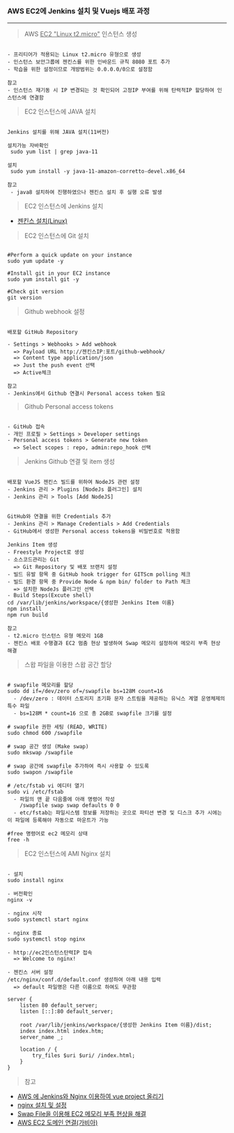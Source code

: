   

### AWS EC2에 Jenkins 설치 및 Vuejs 배포 과정
***
>AWS <U>EC2 "Linux t2.micro"</U> 인스턴스 생성

```

- 프리티어가 적용되는 Linux t2.micro 유형으로 생성
- 인스턴스 보안그룹에 젠킨스를 위한 인바운드 규칙 8080 포트 추가
- 학습을 위한 설정이므로 개방범위는 0.0.0.0/0으로 설정함

참고
- 인스턴스 재기동 시 IP 변경되는 것 확인되어 고정IP 부여를 위해 탄력적IP 할당하여 인스턴스에 연결함

```

>EC2 인스턴스에 JAVA 설치

```

Jenkins 설치를 위해 JAVA 설치(11버전)

설치가능 자바확인  
 sudo yum list | grep java-11

설치  
 sudo yum install -y java-11-amazon-corretto-devel.x86_64

참고
 - java8 설치하여 진행하였으나 젠킨스 설치 후 실행 오류 발생

```

>EC2 인스턴스에 Jenkins 설치

* [젠킨스 설치(Linux)](https://www.jenkins.io/doc/book/installing/linux/#red-hat-centos)

>EC2 인스턴스에 Git 설치

```

#Perform a quick update on your instance
sudo yum update -y

#Install git in your EC2 instance
sudo yum install git -y

#Check git version
git version

```

  >Github webhook 설정

```

배포할 GitHub Repository

- Settings > Webhooks > Add webhook
  => Payload URL http://젠킨스IP:포트/github-webhook/
  => Content type application/json
  => Just the push event 선택
  => Active체크

참고
- Jenkins에서 Github 연결시 Personal access token 필요

```

>Github Personal access tokens

```

- GitHub 접속
- 개인 프로필 > Settings > Developer settings
- Personal access tokens > Generate new token
  => Select scopes : repo, admin:repo_hook 선택

```

>Jenkins Github 연결 및 item 생성

```

배포할 VueJS 젠킨스 빌드를 위하여 NodeJS 관련 설정
- Jenkins 관리 > Plugins [NodeJs 플러그인] 설치
- Jenkins 관리 > Tools [Add NodeJS]


GitHub와 연결을 위한 Credentials 추가
- Jenkins 관리 > Manage Credentials > Add Credentials
- GitHub에서 생성한 Personal access tokens을 비밀번호로 적용함

Jenkins Item 생성
- Freestyle Project로 생성
- 소스코드관리는 Git
  => Git Repository 및 배포 브랜치 설정
- 빌드 유발 항목 중 GitHub hook trigger for GITScm polling 체크
- 빌드 환경 항목 중 Provide Node & npm bin/ folder to Path 체크
  => 설치한 NodeJs 플러그인 선택
- Build Steps(Excute shell)
cd /var/lib/jenkins/workspace/{생성한 Jenkins Item 이름}
npm install
npm run build

참고
- t2.micro 인스턴스 유형 메모리 1GB
- 젠킨스 배포 수행결과 EC2 멈춤 현상 발생하여 Swap 메모리 설정하여 메모리 부족 현상 해결

```

>스왑 파일을 이용한 스왑 공간 할당

```

# swapfile 메모리를 할당
sudo dd if=/dev/zero of=/swapfile bs=128M count=16
  - /dev/zero : 데이터 스토리지 초기화 문자 스트림을 제공하는 유닉스 계열 운영체제의 특수 파일
  - bs=128M * count=16 으로 총 2GB로 swapfile 크기를 설정

# swapfile 권한 세팅 (READ, WRITE)
sudo chmod 600 /swapfile

# swap 공간 생성 (Make swap)
sudo mkswap /swapfile

# swap 공간에 swapfile 추가하여 즉시 사용할 수 있도록
sudo swapon /swapfile

# /etc/fstab vi 에디터 열기
sudo vi /etc/fstab
  - 파일의 맨 끝 다음줄에 아래 명령어 작성
    /swapfile swap swap defaults 0 0
  - etc/fstab는 파일시스템 정보를 저장하는 곳으로 파티션 변경 및 디스크 추가 시에는 이 파일에 등록해야 자동으로 마운트가 가능

#free 명령어로 ec2 메모리 상태
free -h

```

>EC2 인스턴스에 AMI Nginx 설치

```

- 설치
sudo install nginx

- 버전확인
nginx -v

- nginx 시작
sudo systemctl start nginx

- nginx 종료
sudo systemctl stop nginx

- http://ec2인스턴스탄력IP 접속
  => Welcome to nginx!

- 젠킨스 서버 설정
/etc/nginx/conf.d/default.conf 생성하여 아래 내용 입력
  => default 파일명은 다른 이름으로 하여도 무관함

server {
    listen 80 default_server;
    listen [::]:80 default_server;

    root /var/lib/jenkins/workspace/{생성한 Jenkins Item 이름}/dist;
    index index.html index.htm;
    server_name _;

    location / {
        try_files $uri $uri/ /index.html;
    }
}

```

>참고

- [AWS 에 Jenkins와 Nginx 이용하여 vue project 올리기](https://zakelstorm.tistory.com/133)
- [nginx 설치 및 설정](https://daily-life-of-bsh.tistory.com/223)
- [Swap File을 이용해 EC2 메모리 부족 현상을 해결](https://kth990303.tistory.com/361)
- [AWS EC2 도메인 연결(가비아)](https://sovovy.tistory.com/37)